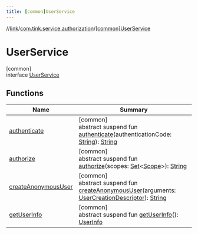 ```yaml
---
title: [common]UserService
---
```

//[link](../../../index.html)/[com.tink.service.authorization](../index.html)/[[common]UserService](index.html)



# UserService



[common]\
interface [UserService](index.html)



## Functions


| Name | Summary |
|---|---|
| [authenticate](authenticate.html) | [common]<br>abstract suspend fun [authenticate](authenticate.html)(authenticationCode: [String](https://kotlinlang.org/api/latest/jvm/stdlib/kotlin/-string/index.html)): [String](https://kotlinlang.org/api/latest/jvm/stdlib/kotlin/-string/index.html) |
| [authorize](authorize.html) | [common]<br>abstract suspend fun [authorize](authorize.html)(scopes: [Set](https://kotlinlang.org/api/latest/jvm/stdlib/kotlin.collections/-set/index.html)&lt;[Scope](../../com.tink.model.user/[common]-scope/index.html)&gt;): [String](https://kotlinlang.org/api/latest/jvm/stdlib/kotlin/-string/index.html) |
| [createAnonymousUser](create-anonymous-user.html) | [common]<br>abstract suspend fun [createAnonymousUser](create-anonymous-user.html)(arguments: [UserCreationDescriptor](../[common]-user-creation-descriptor/index.html)): [String](https://kotlinlang.org/api/latest/jvm/stdlib/kotlin/-string/index.html) |
| [getUserInfo](get-user-info.html) | [common]<br>abstract suspend fun [getUserInfo](get-user-info.html)(): [UserInfo](../../com.tink.model.user/[common]-user-info/index.html) |


